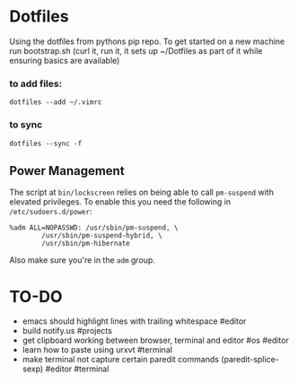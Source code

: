 Dotfiles
========

Using the dotfiles from pythons pip repo. To get started on a new
machine run bootstrap.sh (curl it, run it, it sets up ~/Dotfiles as
part of it while ensuring basics are available)

### to add files:

`dotfiles --add ~/.vimrc`

### to sync

`dotfiles --sync -f`

## Power Management

The script at `bin/lockscreen` relies on being able to call
`pm-suspend` with elevated privileges. To enable this you need the
following in `/etc/sudoers.d/power`:

```
%adm ALL=NOPASSWD: /usr/sbin/pm-suspend, \
		/usr/sbin/pm-suspend-hybrid, \
		/usr/sbin/pm-hibernate
```

Also make sure you're in the `adm` group.

TO-DO
=====

 + emacs should highlight lines with trailing whitespace #editor
 + build notify.us #projects
 + get clipboard working between browser, terminal and editor
   #os #editor
 + learn how to paste using urxvt #terminal
 + make terminal not capture certain paredit commands
   (paredit-splice-sexp) #editor #terminal 
